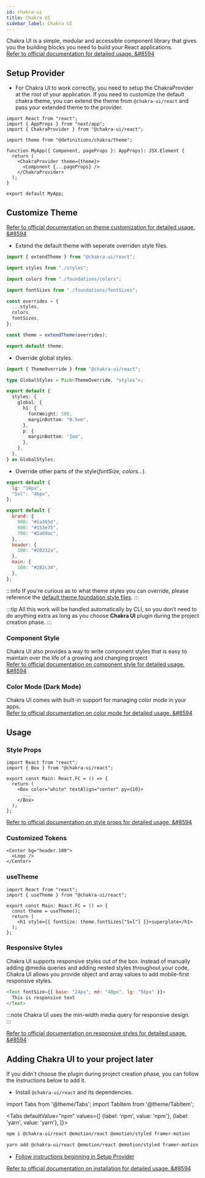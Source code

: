 ```yaml
---
id: chakra-ui
title: Chakra UI
sidebar_label: Chakra UI
---
```


Chakra UI is a simple, modular and accessible component library that gives you the building blocks you need to build your React applications.  
[Refer to official documentation for detailed usage. &#8594](https://chakra-ui.com/docs/getting-started)

## Setup Provider

- For Chakra UI to work correctly, you need to setup the ChakraProvider at the root of your application. If you need to customize the default chakra theme, you can extend the theme from `@chakra-ui/react` and pass your extended theme to the provider.

```tsx title="pages/_app.tsx"
import React from "react";
import { AppProps } from "next/app";
import { ChakraProvider } from "@chakra-ui/react";

import theme from "@definitions/chakra/theme";

function MyApp({ Component, pageProps }: AppProps): JSX.Element {
  return (
    <ChakraProvider theme={theme}>
      <Component {...pageProps} />
    </ChakraProvider>
  );
}

export default MyApp;
```

## Customize Theme

[Refer to official documentation on theme customization for detailed usage. &#8594](https://chakra-ui.com/docs/theming/customize-theme)

- Extend the default theme with seperate overriden style files.

```ts title="src/definitions/chakra/theme/index.ts"
import { extendTheme } from "@chakra-ui/react";

import styles from "./styles";

import colors from "./foundations/colors";

import fontSizes from "./foundations/fontSizes";

const overrides = {
  ...styles,
  colors,
  fontSizes,
};

const theme = extendTheme(overrides);

export default theme;
```

- Override global styles.

```ts title="src/definitions/chakra/theme/styles.ts"
import { ThemeOverride } from "@chakra-ui/react";

type GlobalStyles = Pick<ThemeOverride, "styles">;

export default {
  styles: {
    global: {
      h1: {
        fontWeight: 500,
        marginBottom: "0.5em",
      },
      p: {
        marginBottom: "1em",
      },
    },
  },
} as GlobalStyles;
```

- Override other parts of the style(*fontSize, colors...*).

```js title="src/definitions/chakra/theme/foundations/fontSizes.js"
export default {
  lg: "18px",
  "5xl": "46px",
};
```

```js title="src/definitions/chakra/theme/foundations/colors.js"
export default {
  brand: {
    900: "#1a365d",
    800: "#153e75",
    700: "#2a69ac",
  },
  header: {
    100: "#20232a",
  },
  main: {
    100: "#282c34",
  },
};
```

:::info
If you're curious as to what theme styles you can override, please reference the [default theme foundation style files](https://github.com/chakra-ui/chakra-ui/tree/main/packages/theme/src/foundations).
:::

:::tip
All this work will be handled automatically by CLI, so you don’t need to do anything extra as long as you choose **Chakra UI** plugin during the project creation phase.
:::

### Component Style
Chakra UI also provides a way to write component styles that is easy to maintain over the life of a growing and changing project  
[Refer to official documentation on component style for detailed usage. &#8594](https://chakra-ui.com/docs/theming/component-style)

### Color Mode (Dark Mode)
Chakra UI comes with built-in support for managing color mode in your apps.  
[Refer to official documentation on color mode for detailed usage. &#8594](https://chakra-ui.com/docs/features/color-mode)

## Usage

### Style Props

```tsx title="src/components/main/index.tsx"
import React from "react";
import { Box } from "@chakra-ui/react";

export const Main: React.FC = () => {
  return (
    <Box color="white" textAlign="center" py={10}>
      ...
    </Box>
  );
};
```

[Refer to official documentation on style props for detailed usage. &#8594](https://chakra-ui.com/docs/features/style-props)

### Customized Tokens

```tsx title="src/components/header/index.tsx"
<Center bg="header.100">
  <Logo />
</Center>
```

### useTheme

```tsx title="src/components/main/index.tsx"
import React from "react";
import { useTheme } from "@chakra-ui/react";

export const Main: React.FC = () => {
  const theme = useTheme();
  return (
    <h1 style={{ fontSize: theme.fontSizes["5xl"] }}>superplate</h1>
  );
};
```
### Responsive Styles
Chakra UI supports responsive styles out of the box. Instead of manually adding @media queries and adding nested styles throughout your code, Chakra UI allows you provide object and array values to add mobile-first responsive styles.

```js
<Text fontSize={{ base: "24px", md: "40px", lg: "56px" }}>
  This is responsive text
</Text>
```

:::note
Chakra UI uses the min-width media query for responsive design.  
:::

[Refer to official documentation on responsive styles for detailed usage. &#8594](https://chakra-ui.com/docs/features/responsive-styles)


## Adding Chakra UI to your project later

If you didn't choose the plugin during project creation phase, you can follow the instructions below to add it.

- Install `@chakra-ui/react` and its dependencies.

import Tabs from '@theme/Tabs';
import TabItem from '@theme/TabItem';

<Tabs
  defaultValue="npm"
  values={[
    {label: 'npm', value: 'npm'},
    {label: 'yarn', value: 'yarn'},
  ]}>
  <TabItem value="npm">

```bash
npm i @chakra-ui/react @emotion/react @emotion/styled framer-motion
```
  </TabItem>
  <TabItem value="yarn">

```bash
yarn add @chakra-ui/react @emotion/react @emotion/styled framer-motion
```          
  </TabItem>
</Tabs>

- [Follow instructions beginning in Setup Provider](#setup-provider)

[Refer to official documentation on installation for detailed usage. &#8594](https://chakra-ui.com/docs/getting-started#installation)